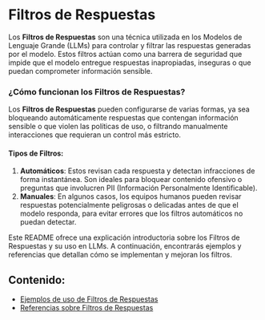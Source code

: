 # Filtros de Respuestas

Los **Filtros de Respuestas** son una técnica utilizada en los Modelos de Lenguaje Grande (LLMs) para controlar y filtrar las respuestas generadas por el modelo. Estos filtros actúan como una barrera de seguridad que impide que el modelo entregue respuestas inapropiadas, inseguras o que puedan comprometer información sensible.

### **¿Cómo funcionan los Filtros de Respuestas?**
Los **Filtros de Respuestas** pueden configurarse de varias formas, ya sea bloqueando automáticamente respuestas que contengan información sensible o que violen las políticas de uso, o filtrando manualmente interacciones que requieran un control más estricto.

#### **Tipos de Filtros**:
1. **Automáticos**: Estos revisan cada respuesta y detectan infracciones de forma instantánea. Son ideales para bloquear contenido ofensivo o preguntas que involucren PII (Información Personalmente Identificable).
2. **Manuales**: En algunos casos, los equipos humanos pueden revisar respuestas potencialmente peligrosas o delicadas antes de que el modelo responda, para evitar errores que los filtros automáticos no puedan detectar.

Este README ofrece una explicación introductoria sobre los Filtros de Respuestas y su uso en LLMs. A continuación, encontrarás ejemplos y referencias que detallan cómo se implementan y mejoran los filtros.

## Contenido:
- [Ejemplos de uso de Filtros de Respuestas](./filtros-de-respuestas-ejemplos.md)
- [Referencias sobre Filtros de Respuestas](./filtros-de-respuestas-referencias.md)
